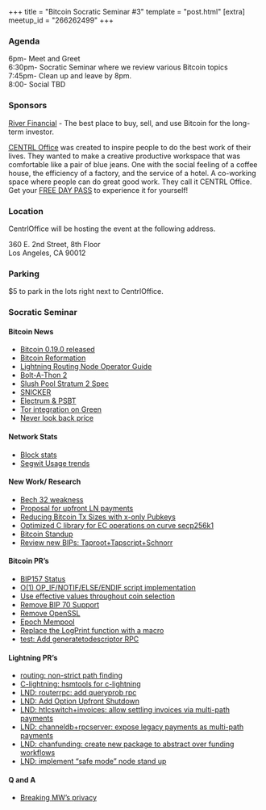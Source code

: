 +++
title = "Bitcoin Socratic Seminar #3"
template = "post.html"
[extra]
meetup_id = "266262499"
+++

### Agenda

6pm- Meet and Greet  
6:30pm- Socratic Seminar where we review various Bitcoin topics  
7:45pm- Clean up and leave by 8pm.  
8:00- Social TBD  

### Sponsors

[River Financial](https://www.river.com/) - The best place to buy, sell, and use Bitcoin for the long-term investor.

[CENTRL Office](https://centrloffice.com/) was created to inspire people to do the best work of their lives. 
They wanted to make a creative productive workspace that was comfortable like a pair of blue jeans. 
One with the social feeling of a coffee house, the efficiency of a factory, and the service of a hotel. 
A co-working space where people can do great good work. They call it CENTRL Office. 
Get your [FREE DAY PASS](https://explore.centrloffice.com/free-day-pass-dtla/) to experience it for yourself!

### Location

CentrlOffice will be hosting the event at the following address.

360 E. 2nd Street, 8th Floor  
Los Angeles, CA 90012  

### Parking

$5 to park in the lots right next to CentrlOffice.

### Socratic Seminar

#### Bitcoin News

  - [Bitcoin 0.19.0 released](https://github.com/bitcoin/bitcoin/blob/master/doc/release-notes/release-notes-0.19.0.md)
  - [Bitcoin Reformation](https://twitter.com/TuurDemeester/status/1192443398701101057)
  - [Lightning Routing Node Operator Guide](https://blog.lightning.engineering/posts/2019/11/07/routing-guide-2.html)
  - [Bolt-A-Thon 2](www.boltathon.com)
  - [Slush Pool Stratum 2 Spec](https://docs.google.com/document/d/1FadCWj-57dvhxsnFM_7X806qyvhR0u3i85607bGHxvg/edit)
  - [SNICKER](https://bitcoinmagazine.com/articles/snicker-how-alice-and-bob-can-mix-bitcoin-with-no-interaction)
  - [Electrum & PSBT](https://twitter.com/ElectrumWallet/status/1193173926442078213)
  - [Tor integration on Green](https://bitcoinmagazine.com/articles/blockstream-green-wallet-adds-early-access-tor-integration)
  - [Never look back price](http://bitcoin.craighammell.com/)

#### Network Stats

  - [Block stats](https://bitaps.com/blocks)
  - [Segwit Usage trends](https://dashboard.bitcoinops.org/d/xVQwtADiz/segwit-usage-trends?refresh=1h&orgId=1)

#### New Work/ Research

  - [Bech 32 weakness](https://lists.linuxfoundation.org/pipermail/bitcoin-dev/2019-November/017443.html)
  - [Proposal for upfront LN payments](https://lists.linuxfoundation.org/pipermail/lightning-dev/2019-November/002275.html)
  - [Reducing Bitcoin Tx Sizes with x-only Pubkeys](https://medium.com/blockstream/reducing-bitcoin-transaction-sizes-with-x-only-pubkeys-f86476af05d7)
  - [Optimized C library for EC operations on curve secp256k1 ](https://github.com/BlockchainCommons/secp256k1-schnorrsig)
  - [Bitcoin Standup](https://github.com/BlockchainCommons/Bitcoin-Standup)
  - [Review new BIPs: Taproot+Tapscript+Schnorr](https://github.com/ajtowns/taproot-review)

#### Bitcoin PR’s

  - [BIP157 Status](https://github.com/bitcoin/bitcoin/pull/16442)
  - [O(1) OP_IF/NOTIF/ELSE/ENDIF script implementation](https://github.com/bitcoin/bitcoin/pull/16902)
  - [Use effective values throughout coin selection](https://github.com/bitcoin/bitcoin/pull/17331)
  - [Remove BIP 70 Support](https://github.com/bitcoin/bitcoin/pull/17165)
  - [Remove OpenSSL](https://github.com/bitcoin/bitcoin/pull/17265)
  - [Epoch Mempool](https://github.com/bitcoin/bitcoin/pull/17268)
  - [Replace the LogPrint function with a macro](https://github.com/bitcoin/bitcoin/pull/17218)
  - [test: Add generatetodescriptor RPC](https://github.com/bitcoin/bitcoin/pull/16943)

#### Lightning PR’s

  - [routing: non-strict path finding](https://github.com/lightningnetwork/lnd/issues/3558)
  - [C-lightning: hsmtools for c-lightning](https://github.com/ElementsProject/lightning/pull/3186)
  - [LND: routerrpc: add queryprob rpc](https://github.com/lightningnetwork/lnd/pull/3556)
  - [LND: Add Option Upfront Shutdown](https://github.com/lightningnetwork/lnd/pull/3655)
  - [LND: htlcswitch+invoices: allow settling invoices via multi-path payments](https://github.com/lightningnetwork/lnd/pull/3415)
  - [LND: channeldb+rpcserver: expose legacy payments as multi-path payments](https://github.com/lightningnetwork/lnd/pull/3499)
  - [LND: chanfunding: create new package to abstract over funding workflows](https://github.com/lightningnetwork/lnd/pull/3659)
  - [LND: implement “safe mode” node stand up](https://github.com/lightningnetwork/lnd/pull/3601)

#### Q and A

  - [Breaking MW’s privacy](https://medium.com/dragonfly-research/breaking-mimblewimble-privacy-model-84bcd67bfe52)

